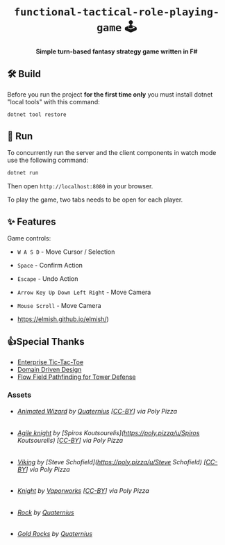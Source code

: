 <h1 align="center">
  <!--<br>
    <img src=".img/game.png" alt="game image" width="500">
  <br>-->
  <code>functional-tactical-role-playing-game</code> 🕹️
  <br>
</h1>
<h4 align="center">Simple turn-based fantasy strategy game written in F#</h4>

## 🛠️ Build

Before you run the project **for the first time only** you must install dotnet "local tools" with this command:

```bash
dotnet tool restore
```

## 🚀 Run

To concurrently run the server and the client components in watch mode use the following command:

```bash
dotnet run
```

Then open `http://localhost:8080` in your browser.

To play the game, two tabs needs to be open for each player.

## ✨ Features

Game controls:

- `W A S D` - Move Cursor / Selection
- `Space` - Confirm Action
- `Escape` - Undo Action
- `Arrow Key Up Down Left Right` - Move Camera
- `Mouse Scroll` - Move Camera

-   https://elmish.github.io/elmish/)

## 👍Special Thanks

* [Enterprise Tic-Tac-Toe](https://fsharpforfunandprofit.com/ettt/)
* [Domain Driven Design](https://fsharpforfunandprofit.com/ddd/)
* [Flow Field Pathfinding for Tower Defense](https://www.redblobgames.com/pathfinding/tower-defense/)

### Assets

-   ###### [Animated Wizard](https://poly.pizza/m/kttbFvCl2C) by [Quaternius](https://poly.pizza/u/Quaternius) [[CC-BY](https://creativecommons.org/licenses/by/3.0/)] via Poly Pizza

-   ###### [Agile knight](https://poly.pizza/m/7aYuk5Rdlr-) by [Spiros Koutsourelis](https://poly.pizza/u/Spiros Koutsourelis) [[CC-BY](https://creativecommons.org/licenses/by/3.0/)] via Poly Pizza

-   ###### [Viking](https://poly.pizza/m/eVHUob4AIM3) by [Steve Schofield](https://poly.pizza/u/Steve Schofield) [[CC-BY](https://creativecommons.org/licenses/by/3.0/)] via Poly Pizza

-   ###### [Knight](https://poly.pizza/m/1TnT5Xc6vq) by [Vaporworks](https://poly.pizza/u/Vaporworks) [[CC-BY](https://creativecommons.org/licenses/by/3.0/)] via Poly Pizza

-   ###### [Rock](https://poly.pizza/m/RtLRqYjfMs) by [Quaternius](https://poly.pizza/u/Quaternius)

- ###### [Gold Rocks](https://poly.pizza/m/49NgnJzOHc) by [Quaternius](https://poly.pizza/u/Quaternius)

